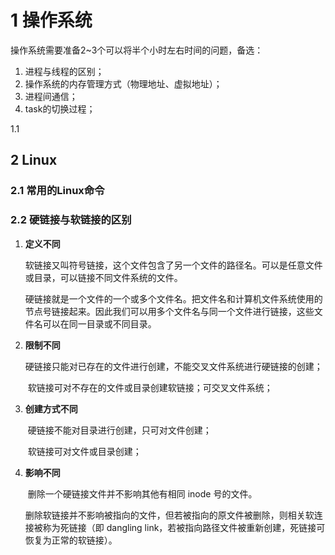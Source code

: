 # 1 操作系统

操作系统需要准备2~3个可以将半个小时左右时间的问题，备选：

1. 进程与线程的区别；
2. 操作系统的内存管理方式（物理地址、虚拟地址）；
3. 进程间通信；
4. task的切换过程；

1.1 













## 2 Linux 

### 2.1 常用的Linux命令



### 2.2 硬链接与软链接的区别

1. **定义不同**

   ​	软链接又叫符号链接，这个文件包含了另一个文件的路径名。可以是任意文件或目录，可以链接不同文件系统的文件。

   ​	硬链接就是一个文件的一个或多个文件名。把文件名和计算机文件系统使用的节点号链接起来。因此我们可以用多个文件名与同一个文件进行链接，这些文件名可以在同一目录或不同目录。

2. **限制不同**

   ​	硬链接只能对已存在的文件进行创建，不能交叉文件系统进行硬链接的创建；		

   ​	软链接可对不存在的文件或目录创建软链接；可交叉文件系统；		

3. **创建方式不同**

   ​	硬链接不能对目录进行创建，只可对文件创建；		

   ​	软链接可对文件或目录创建；

4. **影响不同**

   ​	删除一个硬链接文件并不影响其他有相同 inode 号的文件。

   ​	删除软链接并不影响被指向的文件，但若被指向的原文件被删除，则相关软连接被称为死链接（即 dangling link，若被指向路径文件被重新创建，死链接可恢复为正常的软链接）。











